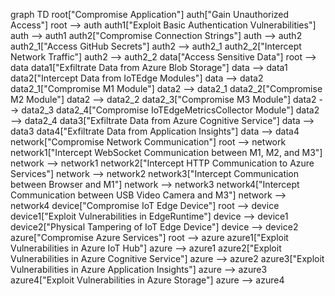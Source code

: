 graph TD
    root["Compromise Application"]
    auth["Gain Unauthorized Access"]
    root --> auth
    auth1["Exploit Basic Authentication Vulnerabilities"]
    auth --> auth1
    auth2["Compromise Connection Strings"]
    auth --> auth2
    auth2_1["Access GitHub Secrets"]
    auth2 --> auth2_1
    auth2_2["Intercept Network Traffic"]
    auth2 --> auth2_2
    data["Access Sensitive Data"]
    root --> data
    data1["Exfiltrate Data from Azure Blob Storage"]
    data --> data1
    data2["Intercept Data from IoTEdge Modules"]
    data --> data2
    data2_1["Compromise M1 Module"]
    data2 --> data2_1
    data2_2["Compromise M2 Module"]
    data2 --> data2_2
    data2_3["Compromise M3 Module"]
    data2 --> data2_3
    data2_4["Compromise IoTEdgeMetricsCollector Module"]
    data2 --> data2_4
    data3["Exfiltrate Data from Azure Cognitive Service"]
    data --> data3
    data4["Exfiltrate Data from Application Insights"]
    data --> data4
    network["Compromise Network Communication"]
    root --> network
    network1["Intercept WebSocket Communication between M1, M2, and M3"]
    network --> network1
    network2["Intercept HTTP Communication to Azure Services"]
    network --> network2
    network3["Intercept Communication between Browser and M1"]
    network --> network3
    network4["Intercept Communication between USB Video Camera and M3"]
    network --> network4
    device["Compromise IoT Edge Device"]
    root --> device
    device1["Exploit Vulnerabilities in EdgeRuntime"]
    device --> device1
    device2["Physical Tampering of IoT Edge Device"]
    device --> device2
    azure["Compromise Azure Services"]
    root --> azure
    azure1["Exploit Vulnerabilities in Azure IoT Hub"]
    azure --> azure1
    azure2["Exploit Vulnerabilities in Azure Cognitive Service"]
    azure --> azure2
    azure3["Exploit Vulnerabilities in Azure Application Insights"]
    azure --> azure3
    azure4["Exploit Vulnerabilities in Azure Storage"]
    azure --> azure4
